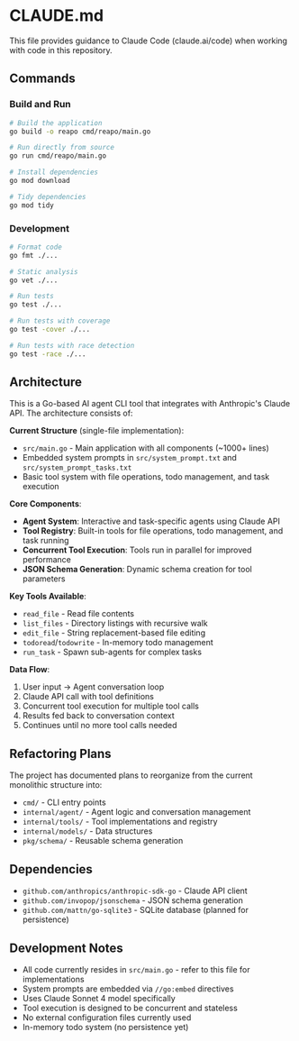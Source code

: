# CLAUDE.md

This file provides guidance to Claude Code (claude.ai/code) when working with code in this repository.

## Commands

### Build and Run
```bash
# Build the application
go build -o reapo cmd/reapo/main.go

# Run directly from source
go run cmd/reapo/main.go

# Install dependencies
go mod download

# Tidy dependencies
go mod tidy
```

### Development
```bash
# Format code
go fmt ./...

# Static analysis
go vet ./...

# Run tests
go test ./...

# Run tests with coverage
go test -cover ./...

# Run tests with race detection
go test -race ./...
```

## Architecture

This is a Go-based AI agent CLI tool that integrates with Anthropic's Claude API. The architecture consists of:

**Current Structure** (single-file implementation):
- `src/main.go` - Main application with all components (~1000+ lines)
- Embedded system prompts in `src/system_prompt.txt` and `src/system_prompt_tasks.txt`
- Basic tool system with file operations, todo management, and task execution

**Core Components**:
- **Agent System**: Interactive and task-specific agents using Claude API
- **Tool Registry**: Built-in tools for file operations, todo management, and task running
- **Concurrent Tool Execution**: Tools run in parallel for improved performance
- **JSON Schema Generation**: Dynamic schema creation for tool parameters

**Key Tools Available**:
- `read_file` - Read file contents
- `list_files` - Directory listings with recursive walk
- `edit_file` - String replacement-based file editing
- `todoread`/`todowrite` - In-memory todo management
- `run_task` - Spawn sub-agents for complex tasks

**Data Flow**:
1. User input → Agent conversation loop
2. Claude API call with tool definitions
3. Concurrent tool execution for multiple tool calls
4. Results fed back to conversation context
5. Continues until no more tool calls needed

## Refactoring Plans

The project has documented plans to reorganize from the current monolithic structure into:
- `cmd/` - CLI entry points
- `internal/agent/` - Agent logic and conversation management  
- `internal/tools/` - Tool implementations and registry
- `internal/models/` - Data structures
- `pkg/schema/` - Reusable schema generation

## Dependencies

- `github.com/anthropics/anthropic-sdk-go` - Claude API client
- `github.com/invopop/jsonschema` - JSON schema generation
- `github.com/mattn/go-sqlite3` - SQLite database (planned for persistence)

## Development Notes

- All code currently resides in `src/main.go` - refer to this file for implementations
- System prompts are embedded via `//go:embed` directives
- Uses Claude Sonnet 4 model specifically
- Tool execution is designed to be concurrent and stateless
- No external configuration files currently used
- In-memory todo system (no persistence yet)